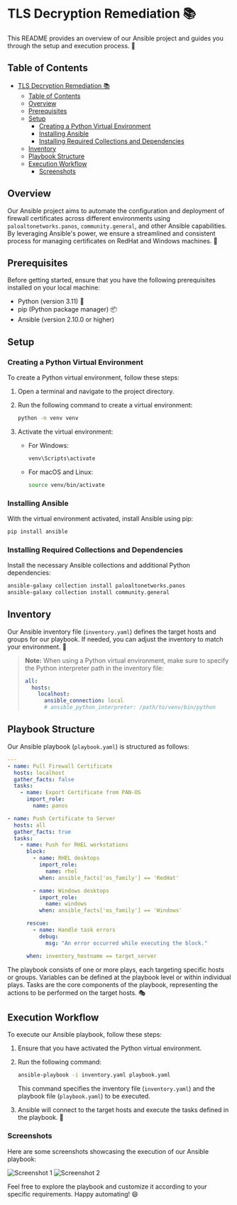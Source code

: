 # TLS Decryption Remediation 📚

This README provides an overview of our Ansible project and guides you through the setup and execution process. 🚀

## Table of Contents

- [TLS Decryption Remediation 📚](#tls-decryption-remediation-)
  - [Table of Contents](#table-of-contents)
  - [Overview](#overview)
  - [Prerequisites](#prerequisites)
  - [Setup](#setup)
    - [Creating a Python Virtual Environment](#creating-a-python-virtual-environment)
    - [Installing Ansible](#installing-ansible)
    - [Installing Required Collections and Dependencies](#installing-required-collections-and-dependencies)
  - [Inventory](#inventory)
  - [Playbook Structure](#playbook-structure)
  - [Execution Workflow](#execution-workflow)
    - [Screenshots](#screenshots)

## Overview

Our Ansible project aims to automate the configuration and deployment of firewall certificates across different environments using `paloaltonetworks.panos`, `community.general`, and other Ansible capabilities. By leveraging Ansible's power, we ensure a streamlined and consistent process for managing certificates on RedHat and Windows machines. 🎯

## Prerequisites

Before getting started, ensure that you have the following prerequisites installed on your local machine:

- Python (version 3.11) 🐍
- pip (Python package manager) 📦
- Ansible (version 2.10.0 or higher)

## Setup

### Creating a Python Virtual Environment

To create a Python virtual environment, follow these steps:

1. Open a terminal and navigate to the project directory.
2. Run the following command to create a virtual environment:

   ```bash
   python -m venv venv
   ```

3. Activate the virtual environment:
   - For Windows:

     ```bash
     venv\Scripts\activate
     ```

   - For macOS and Linux:

     ```bash
     source venv/bin/activate
     ```

### Installing Ansible

With the virtual environment activated, install Ansible using pip:

```bash
pip install ansible
```

### Installing Required Collections and Dependencies

Install the necessary Ansible collections and additional Python dependencies:

```bash
ansible-galaxy collection install paloaltonetworks.panos
ansible-galaxy collection install community.general
```

## Inventory

Our Ansible inventory file (`inventory.yaml`) defines the target hosts and groups for our playbook. If needed, you can adjust the inventory to match your environment. 📝

> **Note:** When using a Python virtual environment, make sure to specify the Python interpreter path in the inventory file:
>
> ```yaml
> all:
>   hosts:
>     localhost:
>       ansible_connection: local
>       # ansible_python_interpreter: /path/to/venv/bin/python
> ```

## Playbook Structure

Our Ansible playbook (`playbook.yaml`) is structured as follows:

```yaml
---
- name: Pull Firewall Certificate
  hosts: localhost
  gather_facts: false
  tasks:
    - name: Export Certificate from PAN-OS
      import_role:
        name: panos

- name: Push Certificate to Server
  hosts: all
  gather_facts: true
  tasks:
    - name: Push for RHEL workstations
      block:
        - name: RHEL desktops
          import_role:
            name: rhel
          when: ansible_facts['os_family'] == 'RedHat'

        - name: Windows desktops
          import_role:
            name: windows
          when: ansible_facts['os_family'] == 'Windows'

      rescue:
        - name: Handle task errors
          debug:
            msg: "An error occurred while executing the block."

      when: inventory_hostname == target_server
```

The playbook consists of one or more plays, each targeting specific hosts or groups. Variables can be defined at the playbook level or within individual plays. Tasks are the core components of the playbook, representing the actions to be performed on the target hosts. 🎭

## Execution Workflow

To execute our Ansible playbook, follow these steps:

1. Ensure that you have activated the Python virtual environment.
2. Run the following command:

   ```bash
   ansible-playbook -i inventory.yaml playbook.yaml
   ```

   This command specifies the inventory file (`inventory.yaml`) and the playbook file (`playbook.yaml`) to be executed.

3. Ansible will connect to the target hosts and execute the tasks defined in the playbook. 🚀

### Screenshots

Here are some screenshots showcasing the execution of our Ansible playbook:

![Screenshot 1](screenshots/screenshot1.png)
![Screenshot 2](screenshots/screenshot2.png)

Feel free to explore the playbook and customize it according to your specific requirements. Happy automating! 😄
